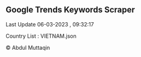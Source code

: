 

## Google Trends Keywords Scraper 
 
Last Update 06-03-2023 , 09:32:17

Country List :
VIETNAM.json



© Abdul Muttaqin 
